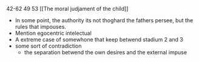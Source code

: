 42-62 49 53
[[The moral judjament of the child]]
- In some point, the authority its not thoghard the fathers persee, but the rules that  impouses.
- Mention egocentric intelectual
- A extreme case of somewhone that keep betwend stadium 2 and 3
- some sort of contradiction
	- the separation betwend the own desires and the external impuse